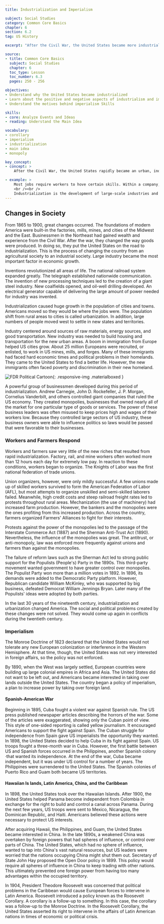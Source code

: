 ```yaml
---
title: Industrialization and Imperialism

subject: Social Studies
category: Common Core Basics
chapter: 6
section: 6.2
tag: US History

excerpt: "After the Civil War, the United States became more industrialized. Cities grew rapidly, and the economy boomed. In addition, the country tried to expand its foreign trade and increase its influence by taking over territories outside the continental United States."

source:
- title: Common Core Basics
  subject: Social Studies
  chapter: 6
  toc_type: Lesson
  toc_number: 6.3
  pages: 250 - 256

objectives:
- Understand why the United States became industrialized
- Learn about the positive and negative aspects of industrialism and imperialism
- Understand the motives behind imperialism Skills

skills:
- core: Analyze Events and Ideas
- reading: Understand the Main Idea

vocabulary:
- corollary
- imperialism
- industrialization
- main idea
- monopoly

key_concept:
- concept: >
    After the Civil War, the United States rapidly became an urban, industrial society. Then it wanted to expand its power by building a colonial empire.

- example: >
    Most jobs require workers to hove certain skills. Within a company, a worker who acquires new skills may be promoted to a job with a higher salary. Once a worker hos a higher job level, that worker might hove more power within the company.
    <br /><br />
    Industrialization is the development of large-scale industries and moss-production techniques. After the Civil War, industrialization allowed the United States to gain economic power in the world. The United States also increased its power by acquiring more land that could be used to develop the country's economy.
---
```

## Changes in Society

From 1865 to 1900, great changes occurred. The foundations of modern America were built-in the factories, mills, mines, and cities of the Midwest and the East. Businessmen in the Northeast had gained wealth and experience from the Civil War. After the war, they changed the way goods were produced. In doing so, they put the United States on the road to industrialization. This is the process of changing the country from an agricultural society to an industrial society. Large industry became the most important factor in economic growth.

Inventions revolutionized all areas of life. The national railroad system expanded greatly. The telegraph established nationwide communication. The invention of new processing techniques led to the creation of a giant steel industry. New coalfields opened, and oil-well drilling developed. An electrical generator capable of delivering the large amount of power needed for industry was invented.

Industrialization caused huge growth in the population of cities and towns. Americans moved so they would be where the jobs were. The population shift from rural areas to cities is called urbanization. In addition, large numbers of people moved west to settle in new states and territories.

Industry centered around sources of raw materials, energy sources, and good transportation. New industry was needed to build housing and transportation for the new urban areas. A boom in immigration from Europe helped US cities grow. About 25 million Europeans were recruited, or enlisted, to work in US mines, mills, and forges. Many of these immigrants had faced hard economic times and political problems in their homelands. They came to the United States to find a better life. However, the new immigrants often faced poverty and discrimination in their new homeland.

![FDR Political Cartoon](img/fdr_political_cartoon.png){: .responsive-img .materialboxed }

A powerful group of businessmen developed during this period of industrialization. Andrew Carnegie, John D. Rockefeller, J. P. Morgan, Cornelius Vanderbilt, and others controlled giant companies that ruled the US economy. They created monopolies, businesses that owned nearly all of the market for one particular type of goods or services. The power of these business leaders was often misused to keep prices high and wages of their workers low. Because they controlled large sectors of US industry, these business owners were able to influence politics so laws would be passed that were favorable to their businesses.

### Workers and Farmers Respond

Workers and farmers saw very little of the new riches that resulted from rapid industrialization. Factory, rail, and mine workers often worked more than 12 hours each day for extremely low pay. In reaction to these conditions, workers began to organize. The Knights of Labor was the first national federation of trade unions.

Union organizers, however, were only mildly successful. A few unions made up of skilled workers survived to form the American Federation of Labor (AFL), but most attempts to organize unskilled and semi-skilled laborers failed. Meanwhile, high credit costs and steep railroad freight rates led to protests throughout rural areas. Mechanization (the use of machinery) had increased farm production. However, the bankers and the monopolies were the ones profiting from this increased production. Across the country, farmers organized Farmers' Alliances to fight for their interests.

Protests against the power of the monopolies led to the passage of the Interstate Commerce Act (1887) and the Sherman Anti-Trust Act (1890). Nevertheless, the influence of the monopolies was great. The antitrust, or anti-monopoly, law was enforced more frequently against unions and farmers than against the monopolies.

The failure of reform laws such as the Sherman Act led to strong public support for the Populists (People's) Party in the 1890s. This third-party movement wanted government to have greater control over monopolies. The Populist Party won more than a million votes in 1892. In 1896, its demands were added to the Democratic Party platform. However, Republican candidate William McKinley, who was supported by big business, defeated Democrat William Jennings Bryan. Later many of the Populists' ideas were adopted by both parties.

In the last 30 years of the nineteenth century, industrialization and urbanization changed America. The social and political problems created by these changes were not solved. They would come up again in conflicts during the twentieth century.

### Imperialism

The Monroe Doctrine of 1823 declared that the United States would not tolerate any new European colonization or interference in the Western Hemisphere. At that time, though, the United States was not very interested in foreign affairs, so the policy was not enforced.

By 1890, when the West was largely settled, European countries were building up large colonial empires in Africa and Asia. The United States did not want to be left out, and Americans became interested in taking over lands outside the United States. The country began a policy of imperialism, a plan to increase power by taking over foreign land.

#### Spanish-American War

Beginning in 1895, Cuba fought a violent war against Spanish rule. The US press published newspaper articles describing the horrors of the war. Some of the articles were exaggerated, showing only the Cuban point of view. This style of one-sided reporting is called yellow journalism. It encouraged Americans to support the fight against Spain. The Cuban struggle for independence from Spain gave US imperialists the opportunity they wanted. In 1898, the United States decided to help Cuba in its fight against Spain. US troops fought a three-month war in Cuba. However, the first battle between US and Spanish forces occurred in the Philippines, another Spanish colony ·that wanted its independence. At the end of the war, Cuba became independent, but it was under US control for a number of years. The Philippines were surrendered to the United States. The Spanish colonies of Puerto Rico and Guam both became US territories.

#### Hawaiian Is lands, Latin America, China, and the Caribbean

In 1898, the United States took over the Hawaiian Islands. After 1900, the United States helped Panama become independent from Colombia in exchange for the right to build and control a canal across Panama. During the next few years, US troops were sent to Mexico, Nicaragua, the Dominican Republic, and Haiti. Americans believed these actions were necessary to protect US interests.

After acquiring Hawaii, the Philippines, and Guam, the United States became interested in China. In the late 1890s, a weakened China was overtaken by foreign powers that had spheres of influence, or control over parts of China. The United States, which had no sphere of influence, wanted to tap into China's vast natural resources, but US leaders were worried that the nations occupying China might shut them out. Secretary of State John Hay proposed the Open Door policy in 1899. This policy would require all spheres of influence in China to keep trading with other nations. This ultimately prevented one foreign power from having too many advantages within the occupied territory.

In 1904, President Theodore Roosevelt was concerned that political problems in the Caribbean would cause European forces to intervene in Latin America. Roosevelt introduced a policy known as the Roosevelt Corollary. A corollary is a follow-up to something. In this case, the corollary was a follow-up to the Monroe Doctrine. In the Roosevelt Corollary, the United States asserted its right to intervene in the affairs of Latin American nations in times of economic or political crisis.